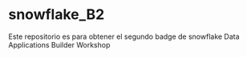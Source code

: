 # snowflake_B2
Este repositorio es para obtener el segundo badge de snowflake Data Applications Builder Workshop 
